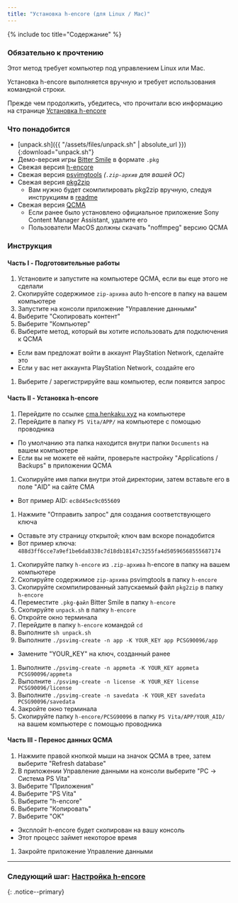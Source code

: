 ```yaml
---
title: "Установка h-encore (для Linux / Mac)"
---
```


{% include toc title="Содержание" %}

### Обязательно к прочтению

Этот метод требует компьютер под управлением Linux или Mac.
    
Установка h-encore выполняется вручную и требует использования командной строки.

Прежде чем продолжить, убедитесь, что прочитали всю информацию на странице [Установка h-encore](installing-h-encore)

### Что понадобится

* [unpack.sh]({{ "/assets/files/unpack.sh" | absolute_url }}){:download="unpack.sh"}
* Демо-версия игры [Bitter Smile](http://ares.dl.playstation.net/cdn/JP0741/PCSG90096_00/xGMrXOkORxWRyqzLMihZPqsXAbAXLzvAdJFqtPJLAZTgOcqJobxQAhLNbgiFydVlcmVOrpZKklOYxizQCRpiLfjeROuWivGXfwgkq.pkg) в формате `.pkg`
* Свежая версия [h-encore](https://github.com/TheOfficialFloW/h-encore/releases/latest)
* Свежая версия [psvimgtools](https://github.com/yifanlu/psvimgtools/releases/latest) *(`.zip-архив` для вашей ОС)*
* Свежая версия [pkg2zip](https://github.com/mmozeiko/pkg2zip/archive/master.zip)
  + Вам нужно будет скомпилировать pkg2zip вручную, следуя инструкциям в [readme](https://github.com/mmozeiko/pkg2zip/blob/master/README.md#building)
* Свежая версия [QCMA](https://github.com/codestation/qcma/releases/latest)
  + Если ранее было установлено официальное приложение Sony Content Manager Assistant, удалите его
  + Пользователи MacOS должны скачать "noffmpeg" версию QCMA
  
### Инструкция

#### Часть I - Подготовительные работы

1. Установите и запустите на компьютере QCMA, если вы еще этого не сделали
1. Скопируйте содержимое `zip-архива` auto h-encore в папку на вашем компьютере
1. Запустите на консоли приложение "Управление данными"
1. Выберите "Скопировать контент"
1. Выберите "Компьютер"
1. Выберите метод, который вы хотите использовать для подключения к QCMA
  + Если вам предложат войти в аккаунт PlayStation Network, сделайте это
  + Если у вас нет аккаунта PlayStation Network, создайте его
1. Выберите / зарегистрируйте ваш компьютер, если появится запрос

#### Часть II - Установка h-encore

1. Перейдите по ссылке [cma.henkaku.xyz](http://cma.henkaku.xyz/) на компьютере
1. Перейдите в папку `PS Vita/APP/` на компьютере с помощью проводника
  + По умолчанию эта папка находится внутри папки `Documents` на вашем компьютере
  + Если вы не можете её найти, проверьте настройку "Applications / Backups" в приложении QCMA
1. Скопируйте имя папки внутри этой директории, затем вставьте его в поле "AID" на сайте CMA
  + Вот пример AID: `ec8d45ec9c055609`
1. Нажмите "Отправить запрос" для создания соответствующего ключа
  + Оставьте эту страницу открытой; ключ вам вскоре понадобится
  + Вот пример ключа: `488d3ff6cce7a9ef1be6da8338c7d18db18147c3255fa4d50596568555687174`
1. Скопируйте папку `h-encore` из `.zip-архива` h-encore в папку на вашем компьютере
1. Скопируйте содержимое `zip-архива` psvimgtools в папку `h-encore`
1. Скопируйте скомпилированный запускаемый файл `pkg2zip` в папку `h-encore`
1. Переместите `.pkg-файл` Bitter Smile в папку `h-encore`
1. Скопируйте `unpack.sh` в папку `h-encore`
1. Откройте окно терминала
1. Перейдите в папку `h-encore` командой `cd`
1. Выполните `sh unpack.sh`
1. Выполните `./psvimg-create -n app -K YOUR_KEY app PCSG90096/app`
  + Замените "YOUR_KEY" на ключ, созданный ранее
1. Выполните `./psvimg-create -n appmeta -K YOUR_KEY appmeta PCSG90096/appmeta`
1. Выполните `./psvimg-create -n license -K YOUR_KEY license PCSG90096/license`
1. Выполните `./psvimg-create -n savedata -K YOUR_KEY savedata PCSG90096/savedata`
1. Закройте окно терминала
1. Скопируйте папку `h-encore/PCSG90096` в папку `PS Vita/APP/YOUR_AID/` на вашем компьютере с помощью проводника

#### Часть III - Перенос данных QCMA

1. Нажмите правой кнопкой мыши на значок QCMA в трее, затем выберите "Refresh database"
1. В приложении Управление данными на консоли выберите "PC -> Система PS Vita"
1. Выберите "Приложения"
1. Выберите "PS Vita"
1. Выберите "h-encore"
1. Выберите "Копировать"
1. Выберите "OK"
  + Эксплойт h-encore будет скопирован на вашу консоль
  + Этот процесс займет некоторое время
1. Закройте приложение Управление данными

___

### Следующий шаг: [Настройка h-encore](configuring-h-encore)
{: .notice--primary}